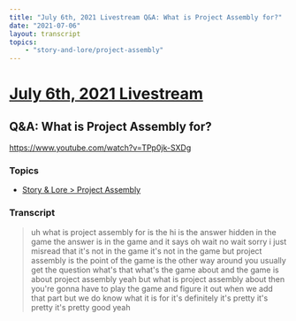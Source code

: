 ```yaml
---
title: "July 6th, 2021 Livestream Q&A: What is Project Assembly for?"
date: "2021-07-06"
layout: transcript
topics:
    - "story-and-lore/project-assembly"
---
```

# [July 6th, 2021 Livestream](../2021-07-06.md)
## Q&A: What is Project Assembly for?
https://www.youtube.com/watch?v=TPp0jk-SXDg

### Topics
* [Story & Lore > Project Assembly](../topics/story-and-lore/project-assembly.md)

### Transcript

> uh what is project assembly for is the hi is the answer hidden in the game the answer is in the game and it says oh wait no wait sorry i just misread that it's not in the game it's not in the game but project assembly is the point of the game is the other way around you usually get the question what's that what's the game about and the game is about project assembly yeah but what is project assembly about then you're gonna have to play the game and figure it out when we add that part but we do know what it is for it's definitely it's pretty it's pretty it's pretty good yeah
